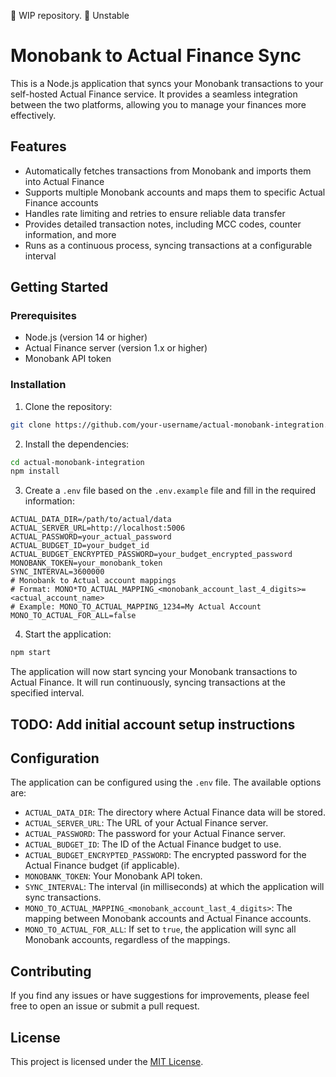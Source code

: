 🚧 WIP repository. 🌠 Unstable

# Monobank to Actual Finance Sync

This is a Node.js application that syncs your Monobank transactions to your self-hosted Actual Finance service. It provides a seamless integration between the two platforms, allowing you to manage your finances more effectively.

## Features

- Automatically fetches transactions from Monobank and imports them into Actual Finance
- Supports multiple Monobank accounts and maps them to specific Actual Finance accounts
- Handles rate limiting and retries to ensure reliable data transfer
- Provides detailed transaction notes, including MCC codes, counter information, and more
- Runs as a continuous process, syncing transactions at a configurable interval

## Getting Started

### Prerequisites

- Node.js (version 14 or higher)
- Actual Finance server (version 1.x or higher)
- Monobank API token

### Installation

1. Clone the repository:

```bash
git clone https://github.com/your-username/actual-monobank-integration.git actual-monobank-integration
```

2. Install the dependencies:

```bash
cd actual-monobank-integration
npm install
```

3. Create a `.env` file based on the `.env.example` file and fill in the required information:

```
ACTUAL_DATA_DIR=/path/to/actual/data
ACTUAL_SERVER_URL=http://localhost:5006
ACTUAL_PASSWORD=your_actual_password
ACTUAL_BUDGET_ID=your_budget_id
ACTUAL_BUDGET_ENCRYPTED_PASSWORD=your_budget_encrypted_password
MONOBANK_TOKEN=your_monobank_token
SYNC_INTERVAL=3600000
# Monobank to Actual account mappings
# Format: MONO*TO_ACTUAL_MAPPING_<monobank_account_last_4_digits>=<actual_account_name>
# Example: MONO_TO_ACTUAL_MAPPING_1234=My Actual Account
MONO_TO_ACTUAL_FOR_ALL=false
```

4. Start the application:

```bash
npm start
```

The application will now start syncing your Monobank transactions to Actual Finance. It will run continuously, syncing transactions at the specified interval.

## **TODO: Add initial account setup instructions**

## Configuration

The application can be configured using the `.env` file. The available options are:

- `ACTUAL_DATA_DIR`: The directory where Actual Finance data will be stored.
- `ACTUAL_SERVER_URL`: The URL of your Actual Finance server.
- `ACTUAL_PASSWORD`: The password for your Actual Finance server.
- `ACTUAL_BUDGET_ID`: The ID of the Actual Finance budget to use.
- `ACTUAL_BUDGET_ENCRYPTED_PASSWORD`: The encrypted password for the Actual Finance budget (if applicable).
- `MONOBANK_TOKEN`: Your Monobank API token.
- `SYNC_INTERVAL`: The interval (in milliseconds) at which the application will sync transactions.
- `MONO_TO_ACTUAL_MAPPING_<monobank_account_last_4_digits>`: The mapping between Monobank accounts and Actual Finance accounts.
- `MONO_TO_ACTUAL_FOR_ALL`: If set to `true`, the application will sync all Monobank accounts, regardless of the mappings.

## Contributing

If you find any issues or have suggestions for improvements, please feel free to open an issue or submit a pull request.

## License

This project is licensed under the [MIT License](LICENSE).
